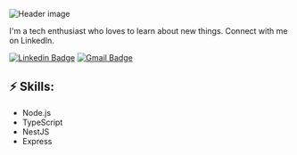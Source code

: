 ![Header image](https://raw.githubusercontent.com/jayrajroshan/jayrajroshan/master/Assets/GitHub_Header.jpg)
<!-- You can create your own header images using Canva, it has a lot of templates. If you do, use the following link https://www.canva.com/join/celeriac-tread-jellyfish -->
I'm a tech enthusiast who loves to learn about new things. Connect with me on LinkedIn.


[![Linkedin Badge](https://img.shields.io/badge/-LinkedIn-blue?style=flat-square&logo=Linkedin&logoColor=white&link=https://www.linkedin.com/in/henry-yusuf-rizaldy-9451252aa/)](https://www.linkedin.com/in/henry-yusuf-rizaldy-9451252aa/)
[![Gmail Badge](https://img.shields.io/badge/-Gmail-d14836?style=flat-square&logo=Gmail&logoColor=white&link=mail@henry.360420@gmail.com
)](mailto:mail@henry.360420@gmail.com
)


## ⚡ Skills:
- Node.js
- TypeScript
- NestJS
- Express
